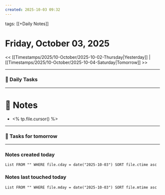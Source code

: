 ```yaml
---
created: 2025-10-03 09:32
---
```

tags: [[+Daily Notes]]

# Friday, October 03, 2025

<< [[Timestamps/2025/10-October/2025-10-02-Thursday|Yesterday]] | [[Timestamps/2025/10-October/2025-10-04-Saturday|Tomorrow]] >>

---
### 📅 Daily Tasks


---
# 📝 Notes
- <% tp.file.cursor() %>
---
### 📝 Tasks for tomorrow


---
### Notes created today
```dataview
List FROM "" WHERE file.cday = date("2025-10-03") SORT file.ctime asc
```

### Notes last touched today
```dataview
List FROM "" WHERE file.mday = date("2025-10-03") SORT file.mtime asc
```